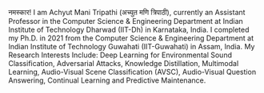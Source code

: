 
नमस्कार! I am Achyut Mani Tripathi (अच्युत मणि त्रिपाठी), currently an Assistant Professor in the Computer Science & Engineering Department at Indian Institute of Technology Dharwad (IIT-Dh) in Karnataka, India. I completed my Ph.D. in 2021 from the Computer Science & Engineering Department at Indian Institute of Technology Guwahati (IIT-Guwahati) in Assam, India.
My Research Interests Include:
Deep Learning for Environmental Sound Classification, Adversarial Attacks, Knowledge Distillation, Multimodal Learning, Audio-Visual Scene Classification (AVSC), Audio-Visual Question Answering, Continual Learning and Predictive Maintenance.

<!--
**achyutmani/achyutmani** is a ✨ _special_ ✨ repository because its `README.md` (this file) appears on your GitHub profile.

Here are some ideas to get you started:

- 🔭 I’m currently working on ...
- 🌱 I’m currently learning ...
- 👯 I’m looking to collaborate on ...
- 🤔 I’m looking for help with ...
- 💬 Ask me about ...
- 📫 How to reach me: ...
- 😄 Pronouns: ...
- ⚡ Fun fact: ...
-->
